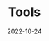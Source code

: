 ---
title: Tools
date: 2022-10-24

type: landing

sections:
  - block: people
    content:
      title: Tools
      # Choose which groups/teams of users to display.
      #   Edit `user_groups` in each user's profile to add them to one or more of these groups.
      user_groups:
          - Tools
      sort_by: Params.last_name
      sort_ascending: true
    design:
      show_interests: true
      show_role: true
      show_social: true
---